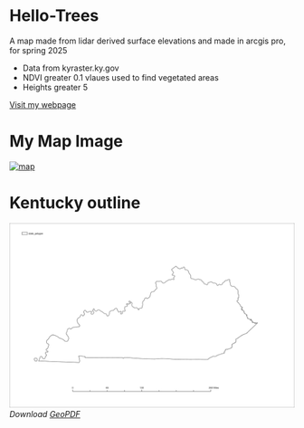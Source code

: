 # Hello-Trees

A map made from lidar derived surface elevations and made in arcgis pro, for spring 2025

* Data from kyraster.ky.gov
* NDVI greater 0.1 vlaues used to find vegetated areas 
* Heights greater 5 

[Visit my webpage](https://web.archive.org/web/20090403025358/http://www.outragegis.com/)



# My Map Image 

<a data-flickr-embed="true" href="https://www.flickr.com/photos/amybsells/3720141971/in/photolist-6EJGAP-RRXpV5-5NkLbo-iH7r4N-asJ4zc-y1VdJS-asJ8i8-8MPxBu-698LWY-TXTnDS-ochu-cCYG2Q-GJqTmm-VbaTWD-cwzmqm-UYvzPp-83Ryjn-pdsbxT-7uLfCV-e21F6w-TWwfa4-UzYoW5-do6bJ2-T7jvhG-aYK7Qk-9KZejN-9Ewd26-wW7TyM-9qjW1V-d2YCqo-9urnpr-TTEmRo-UzXM1Y-akBkou-Cmc7B9-e9NRLa-VCuaPM-6cLWNC-eC3gzA-7Pk15K-Pdq3Lg-7k2g8b-HR4o59-aJg2sg-pbpk96-pxbQG6-9jcJ8C-AvxdnJ-HEdvGw-9LoBig" title="map"><img src="https://live.staticflickr.com/3485/3720141971_324155f776_z.jpg" width="612" height="515" alt="map"/></a><script async src="//embedr.flickr.com/assets/client-code.js" charset="utf-8"></script>

# Kentucky outline

![Kentucky Outline](Layoutkylandcover-1.jpg)
*Download [GeoPDF](Layoutkylandcover.pdf)*